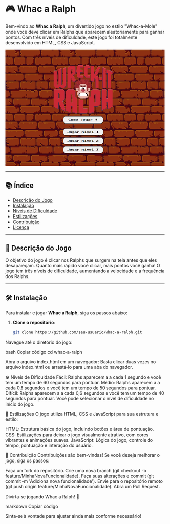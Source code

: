 # 🎮 Whac a Ralph

Bem-vindo ao **Whac a Ralph**, um divertido jogo no estilo "Whac-a-Mole" onde você deve clicar em Ralphs que aparecem aleatoriamente para ganhar pontos. Com três níveis de dificuldade, este jogo foi totalmente desenvolvido em HTML, CSS e JavaScript.

![Screenshot do jogo](./assets/images/screenshot.png)

---

## 📚 Índice

- [Descrição do Jogo](#descrição-do-jogo)
- [Instalação](#instalação)
- [Níveis de Dificuldade](#níveis-de-dificuldade)
- [Estilizações](#estilizações)
- [Contribuição](#contribuição)
- [Licença](#licença)

---

## 🎯 Descrição do Jogo

O objetivo do jogo é clicar nos Ralphs que surgem na tela antes que eles desapareçam. Quanto mais rápido você clicar, mais pontos você ganha! O jogo tem três níveis de dificuldade, aumentando a velocidade e a frequência dos Ralphs.

---

## 🛠️ Instalação

Para instalar e jogar **Whac a Ralph**, siga os passos abaixo:

1. **Clone o repositório**:
   ```bash
   git clone https://github.com/seu-usuario/whac-a-ralph.git
Navegue até o diretório do jogo:

bash
Copiar código
cd whac-a-ralph

Abra o arquivo index.html em um navegador: Basta clicar duas vezes no arquivo index.html ou arrastá-lo para uma aba do navegador.

⚙️ Níveis de Dificuldade
Fácil: Ralphs aparecem a a cada 1 segundo e você tem um tempo de 60 segundos para pontuar.
Médio: Ralphs aparecem a a cada 0,8 segundos e você tem um tempo de 50 segundos para pontuar.
Difícil: Ralphs aparecem a a cada 0,6 segundos e você tem um tempo de 40 segundos para pontuar.
Você pode selecionar o nível de dificuldade no início do jogo.

🎨 Estilizações
O jogo utiliza HTML, CSS e JavaScript para sua estrutura e estilo:

HTML: Estrutura básica do jogo, incluindo botões e área de pontuação.
CSS: Estilizações para deixar o jogo visualmente atrativo, com cores vibrantes e animações suaves.
JavaScript: Lógica do jogo, controle do tempo, pontuação e interação do usuário.

🤝 Contribuição
Contribuições são bem-vindas! Se você deseja melhorar o jogo, siga os passos:

Faça um fork do repositório.
Crie uma nova branch (git checkout -b feature/MinhaNovaFuncionalidade).
Faça suas alterações e commit (git commit -m 'Adiciona nova funcionalidade').
Envie para o repositório remoto (git push origin feature/MinhaNovaFuncionalidade).
Abra um Pull Request.

Divirta-se jogando Whac a Ralph! 🎉

markdown
Copiar código

Sinta-se à vontade para ajustar ainda mais conforme necessário!